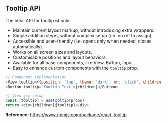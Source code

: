 ## Tooltip API

The ideal API for tooltip should:

- Maintain current layout markup, without introducing extra wrappers.
- Simple addition steps, without complex setup (i.e. no ref to assign).
- Accessible and user-friendly (i.e. opens only when needed, closes automatically).
- Works on all screen sizes and layouts.
- Customisable positions and layout behaviors.
- Available for all base components, like View, Button, Input.
- Easy to enhance custom components with the `tooltip` prop.

```js
// Component implementation
<View tooltip={{position: 'top', theme: 'dark', on: 'click', children: 'Tooltip Text'}}>{children}</View>
<Button tooltip='Tooltip Text'>{children}</Button>

// View.jsx setup
const [tooltip] = useTooltip(props)
return <div>{children}{tooltip}</div>
```

**Reference:**
https://www.npmjs.com/package/react-tooltip
